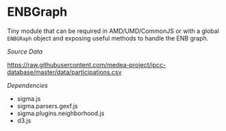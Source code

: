 # ENBGraph

Tiny module that can be required in AMD/UMD/CommonJS or with a global `ENBGRaph` object and exposing useful methods to handle the ENB graph.

*Source Data*

https://raw.githubusercontent.com/medea-project/ipcc-database/master/data/participations.csv

*Dependencies*

* sigma.js
* sigma.parsers.gexf.js
* sigma.plugins.neighborhood.js
* d3.js

